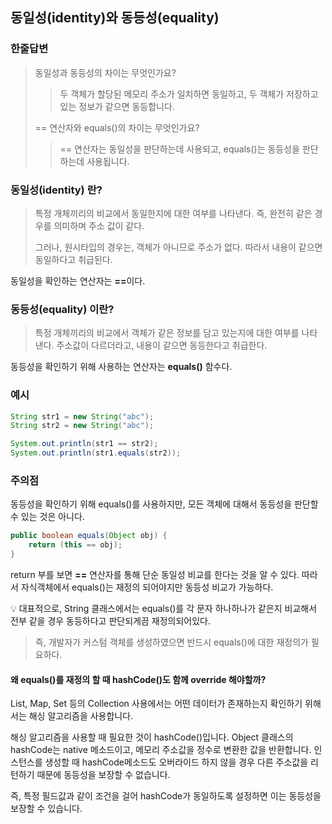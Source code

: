 ## 동일성(identity)와 동등성(equality)

### 한줄답변
> 동일성과 동등성의 차이는 무엇인가요?
> > 두 객체가 할당된 메모리 주소가 일치하면 동일하고, 두 객체가 저장하고 있는 정보가 같으면 동등합니다.
> 
> == 연산자와 equals()의 차이는 무엇인가요?
> > == 연산자는 동일성을 판단하는데 사용되고, equals()는 동등성을 판단하는데 사용됩니다.
> 

### 동일성(identity) 란?
> 특정 개체끼리의 비교에서 동일한지에 대한 여부를 나타낸다.
> 즉, 완전히 같은 경우를 의미하며 주소 값이 같다. 
> 
> 그러나, 원시타입의 경우는, 객체가 아니므로 주소가 없다. 따라서 내용이 같으면
> 동일하다고 취급된다.

동일성을 확인하는 연산자는 <strong>==</strong>이다.

### 동등성(equality) 이란?
> 특정 개체끼리의 비교에서 객체가 같은 정보를 담고 있는지에 대한 여부를 나타낸다.
> 주소값이 다르더라고, 내용이 같으면 동등한다고 취급한다.

동등성을 확인하기 위해 사용하는 연산자는 <strong>equals()</strong> 함수다.

### 예시
```java
String str1 = new String("abc");
String str2 = new String("abc");

System.out.println(str1 == str2);
System.out.println(str1.equals(str2));
```

### 주의점
동등성을 확인하기 위해 equals()를 사용하지만, 모든 객체에 대해서 동등성을 판단할 수 있는 것은 아니다.
```java
public boolean equals(Object obj) {
    return (this == obj);
}
```
return 부를 보면 <strong>==</strong> 연산자를 통해 단순 동일성 비교를 한다는 것을 알 수 있다.
따라서 자식객체에서 equals()는 재정의 되어야지만 동등성 비교가 가능하다.

💡 대표적으로, String 클래스에서는 equals()를 각 문자 하나하나가 같은지 비교해서
전부 같을 경우 동등하다고 판단되게끔 재정의되어있다.

> 즉, 개발자가 커스텀 객체를 생성하였으면 반드시 equals()에 대한 재정의가 필요하다.
 
#### 왜 equals()를 재정의 할 때 hashCode()도 함께 override 해야할까?
List, Map, Set 등의 Collection 사용에서는 어떤 데이터가 존재하는지 확인하기 위해서는
해싱 알고리즘을 사용합니다.

해싱 알고리즘을 사용할 때 필요한 것이 hashCode()입니다.
Object 클래스의 hashCode는 native 메소드이고, 메모리 주소값을 정수로 변환한 값을 반환합니다.
인스턴스를 생성할 때 hashCode메소드도 오버라이드 하지 않을 경우 다른 주소값을 리턴하기 때문에 동등성을 보장할 수 없습니다.

즉, 특정 필드값과 같이 조건을 걸어 hashCode가 동일하도록 설정하면 이는 동등성을 보장할 수 있습니다.